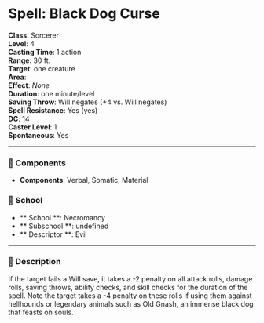 
# Spell: Black Dog Curse
**Class**: Sorcerer  
**Level**: 4  
**Casting Time**: 1 action  
**Range**: 30 ft.  
**Target**: one creature  
**Area**:   
**Effect**: _None_  
**Duration**: one minute/level  
**Saving Throw**: Will negates (+4 vs. Will negates)  
**Spell Resistance**: Yes (yes)  
**DC**: 14  
**Caster Level**: 1  
**Spontaneous**: Yes

---

### 🔮 Components
- **Components**: Verbal, Somatic, Material

### 🏫 School
- ** School **: Necromancy
- ** Subschool **: undefined
- ** Descriptor **: Evil
---

### 📜 Description
If the target fails a Will save, it takes a -2 penalty on all attack rolls, damage rolls, saving throws, ability checks, and skill checks for the duration of the spell. Note the target takes a -4 penalty on these rolls if using them against hellhounds or legendary animals such as Old Gnash, an immense black dog that feasts on souls.

